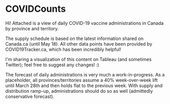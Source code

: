 # COVIDCounts

Hi! Attached is a view of daily COVID-19 vaccine administrations in Canada by province and territory.

The supply schedule is based on the latest information shared on Canada.ca (until May 18). All other data points have been provided by COVID19Tracker.ca, which has been incredibly helpful!

I'm sharing a visualization of this content on Tableau (and sometimes Twitter); feel free to suggest any changes! :)

The forecast of daily administrations is very much a work-in-progress. As a placeholder, all provinces/territories assume a 40% week-over-week lift until March 28th and then holds flat to the previous week. With supply and distribution ramp-up, administrations should do so as well (admittedly conservative forecast).
